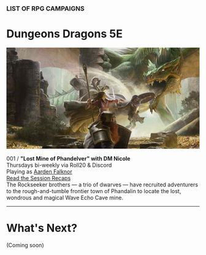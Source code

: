### LIST OF RPG CAMPAIGNS

# Dungeons <i class="fab fa-d-and-d"></i> Dragons 5E

![Image](/dnd-5e-phandelver-carousel.png)

<a name="001"></a>
001 / **"Lost Mine of Phandelver" with DM Nicole**
<br />Thursdays bi-weekly via Roll20 & Discord
<br />Playing as [Aarden Falknor](/character)
<br /><i class="fas fa-book-open"></i> [Read the Session Recaps](/campaign/2021-lmop-with-dm-nicole)
<br />The Rockseeker brothers — a trio of dwarves — have recruited adventurers to the rough-and-tumble frontier town of Phandalin to locate the lost, wondrous and magical Wave Echo Cave mine.

---

# What's Next?

(Coming soon)
